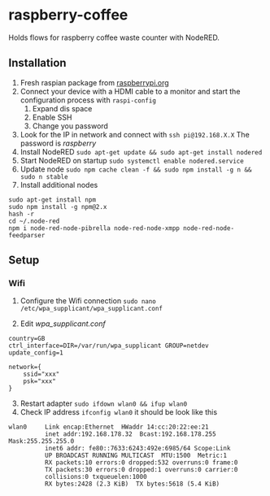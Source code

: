 # raspberry-coffee

Holds flows for raspberry coffee waste counter with NodeRED.

## Installation

1.  Fresh raspian package from [raspberrypi.org](https://www.raspberrypi.org/downloads/raspbian/)
2.  Connect your device with a HDMI cable to a monitor and start the configuration process with ``raspi-config``
    1.  Expand dis space
    2.  Enable SSH
    3.  Change you password
3.  Look for the IP in network and connect with ``ssh pi@192.168.X.X`` The password is _raspberry_
4.  Install NodeRED ``sudo apt-get update &&
sudo apt-get install nodered``
5.  Start NodeRED on startup ``sudo systemctl enable nodered.service``
6.  Update node ``sudo npm cache clean -f && sudo npm install -g n && sudo n stable``   
7.  Install additional nodes
````
sudo apt-get install npm
sudo npm install -g npm@2.x
hash -r
cd ~/.node-red
npm i node-red-node-pibrella node-red-node-xmpp node-red-node-feedparser
````

## Setup

### Wifi

1.  Configure the Wifi connection ``sudo nano /etc/wpa_supplicant/wpa_supplicant.conf``

2.  Edit _wpa_supplicant.conf_

```
country=GB
ctrl_interface=DIR=/var/run/wpa_supplicant GROUP=netdev
update_config=1

network={
    ssid="xxx"
    psk="xxx"
}
```

3.  Restart adapter ``sudo ifdown wlan0 && ifup wlan0``
4.  Check IP address ``ifconfig wlan0`` it should be look like this

```
wlan0     Link encap:Ethernet  HWaddr 14:cc:20:22:ee:21  
          inet addr:192.168.178.32  Bcast:192.168.178.255  Mask:255.255.255.0
          inet6 addr: fe80::7633:6243:492e:6985/64 Scope:Link
          UP BROADCAST RUNNING MULTICAST  MTU:1500  Metric:1
          RX packets:10 errors:0 dropped:532 overruns:0 frame:0
          TX packets:30 errors:0 dropped:1 overruns:0 carrier:0
          collisions:0 txqueuelen:1000
          RX bytes:2428 (2.3 KiB)  TX bytes:5618 (5.4 KiB)
```

